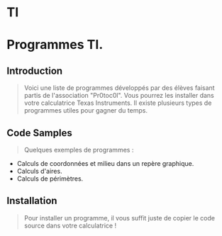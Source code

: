 # TI
# Programmes TI.

## Introduction

> Voici une liste de programmes développés par des élèves faisant partis de l'association "Pr0toc0l".
Vous pourrez les installer dans votre calculatrice Texas Instruments. Il existe plusieurs types de programmes utiles pour gagner du temps.

## Code Samples

>Quelques exemples de programmes :
 - Calculs de coordonnées et milieu dans un repère graphique.
 - Calculs d'aires.
 - Calculs de périmètres. 

## Installation

> Pour installer un programme, il vous suffit juste de copier le code source dans votre calculatrice !
